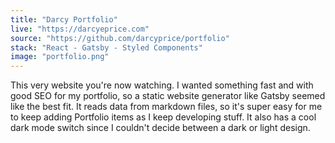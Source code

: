 ```yaml
---
title: "Darcy Portfolio"
live: "https://darcyeprice.com"
source: "https://github.com/darcyprice/portfolio"
stack: "React - Gatsby - Styled Components"
image: "portfolio.png"
---
```


This very website you're now watching. I wanted something fast and with good SEO for my portfolio, so a static website generator like Gatsby seemed like the best fit. It reads data from markdown files, so it's super easy for me to keep adding Portfolio items as I keep developing stuff. It also has a cool dark mode switch since I couldn't decide between a dark or light design.
